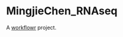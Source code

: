 # MingjieChen_RNAseq

A [workflowr][] project.

[workflowr]: https://github.com/jdblischak/workflowr
